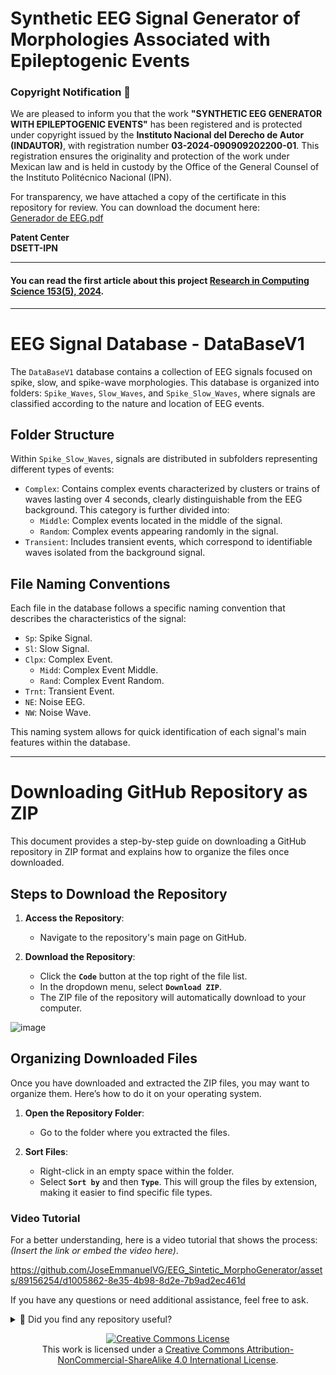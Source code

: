 
# Synthetic EEG Signal Generator of Morphologies Associated with Epileptogenic Events


### Copyright Notification 📜

We are pleased to inform you that the work **"SYNTHETIC EEG GENERATOR WITH EPILEPTOGENIC EVENTS"** has been registered and is protected under copyright issued by the **Instituto Nacional del Derecho de Autor (INDAUTOR)**, with registration number **03-2024-090909202200-01**. This registration ensures the originality and protection of the work under Mexican law and is held in custody by the Office of the General Counsel of the Instituto Politécnico Nacional (IPN).

For transparency, we have attached a copy of the certificate in this repository for review. You can download the document here:  
[Generador de EEG.pdf](https://github.com/user-attachments/files/17582382/Generador.de.EGG.pdf)

**Patent Center**  
**DSETT-IPN**

---
#### You can read the first article about this project [Research in Computing Science 153(5), 2024](https://www.rcs.cic.ipn.mx/2024_153_5/).
---


# EEG Signal Database - DataBaseV1

The `DataBaseV1` database contains a collection of EEG signals focused on spike, slow, and spike-wave morphologies. This database is organized into folders: `Spike_Waves`, `Slow_Waves`, and `Spike_Slow_Waves`, where signals are classified according to the nature and location of EEG events.

## Folder Structure

Within `Spike_Slow_Waves`, signals are distributed in subfolders representing different types of events:

- `Complex`: Contains complex events characterized by clusters or trains of waves lasting over 4 seconds, clearly distinguishable from the EEG background. This category is further divided into:
    - `Middle`: Complex events located in the middle of the signal.
    - `Random`: Complex events appearing randomly in the signal.
- `Transient`: Includes transient events, which correspond to identifiable waves isolated from the background signal.

## File Naming Conventions

Each file in the database follows a specific naming convention that describes the characteristics of the signal:

- `Sp`: Spike Signal.
- `Sl`: Slow Signal.
- `Clpx`: Complex Event.
    - `Midd`: Complex Event Middle.
    - `Rand`: Complex Event Random.
- `Trnt`: Transient Event.
- `NE`: Noise EEG.
- `NW`: Noise Wave.

This naming system allows for quick identification of each signal's main features within the database.

---

# Downloading GitHub Repository as ZIP

This document provides a step-by-step guide on downloading a GitHub repository in ZIP format and explains how to organize the files once downloaded.

## Steps to Download the Repository

1. **Access the Repository**: 
   - Navigate to the repository's main page on GitHub.

2. **Download the Repository**:
   - Click the **`Code`** button at the top right of the file list.
   - In the dropdown menu, select **`Download ZIP`**.
   - The ZIP file of the repository will automatically download to your computer.

![image](https://github.com/JoseEmmanuelVG/EEG_Sintetic_MorphoGenerator/assets/89156254/ef25b438-9f3f-4824-bbc8-60b1a4a8838f)

## Organizing Downloaded Files

Once you have downloaded and extracted the ZIP files, you may want to organize them. Here’s how to do it on your operating system.

1. **Open the Repository Folder**:
   - Go to the folder where you extracted the files.

2. **Sort Files**:
   - Right-click in an empty space within the folder.
   - Select **`Sort by`** and then **`Type`**. This will group the files by extension, making it easier to find specific file types.

### Video Tutorial

For a better understanding, here is a video tutorial that shows the process: *(Insert the link or embed the video here)*.

https://github.com/JoseEmmanuelVG/EEG_Sintetic_MorphoGenerator/assets/89156254/d1005862-8e35-4b98-8d2e-7b9ad2ec461d

If you have any questions or need additional assistance, feel free to ask.









<details>
  <summary>🌟 Did you find any repository useful?</summary>
  If any project has been helpful to you, consider giving it a ⭐ star in the repository and follow my GitHub account to stay tuned for future updates! 🚀

  In addition, I am always open to suggestions, recommendations or collaborations. Feel free to [get in touch](https://www.linkedin.com/in/vazquez-galan-jose-emmanuel-664968221) if you have any questions or ideas for improving this project. I'm excited for your feedback and contributions.

  Thank you for your interest and support! 😊
</details>



<p align="center">
<a rel="license" href="http://creativecommons.org/licenses/by-nc-sa/4.0/"><img alt="Creative Commons License" style="border-width:0" src="https://i.creativecommons.org/l/by-nc-sa/4.0/88x31.png" /></a><br />This work is licensed under a <a rel="license" href="http://creativecommons.org/licenses/by-nc-sa/4.0/">Creative Commons Attribution-NonCommercial-ShareAlike 4.0 International License</a>.
</p>
